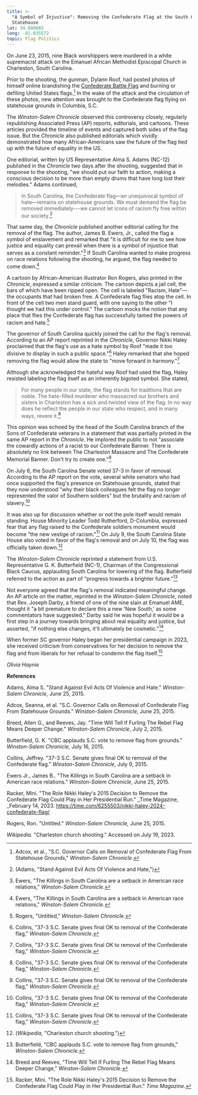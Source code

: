 ```yaml
---
title: >-
  "A Symbol of Injustice": Removing the Confederate Flag at the South Carolina
  Statehouse
lat: 34.000083
long: -81.035572
topic: Flag Politics
---
```

On June 23, 2015, nine Black worshippers were murdered in a white supremacist attack on the Emanuel African Methodist Episcopal Church in Charleston, South Carolina.

Prior to the shooting, the gunman, Dylann Roof, had posted photos of himself online brandishing the [Confederate Battle Flag](https://falseimage.pennds.org/essay/Stars-and-Bars-vs-Stars-and-Stripes) and burning or defiling United States flags.[^1] In the wake of the attack and the circulation of these photos, new attention was brought to the Confederate flag flying on statehouse grounds in Columbia, S.C.

The _Winston-Salem Chronicle_ observed this controversy closely, regularly republishing Associated Press (AP) reports, editorials, and cartoons. These articles provided the timeline of events and captured both sides of the flag issue. But the _Chronicle_ also published editorials which vividly demonstrated how many African-Americans saw the future of the flag tied up with the future of equality in the US.

One editorial, written by US Representative Alma S. Adams (NC-12) published in the _Chronicle_ two days after the shooting, suggested that in response to the shooting, "we should put our faith to action, making a conscious decision to be more than empty drums that have long lost their melodies." Adams continued,

> In South Carolina, the Confederate flag—an unequivocal symbol of hate—remains on statehouse grounds. We must demand the flag be removed immediately---we cannot let icons of racism fly free within our society.[^2]

That same day, the _Chronicle_ published another editorial calling for the removal of the flag. The author, James B. Ewers, Jr., called the flag a symbol of enslavement and remarked that "it is difficult for me to see how justice and equality can prevail when there is a symbol of injustice that serves as a constant reminder."[^3] If South Carolina wanted to make progress on race relations following the shooting, he argued, the flag needed to come down.[^4]

A cartoon by African-American illustrator Ron Rogers, also printed in the _Chronicle_, expressed a similar criticism. The cartoon depicts a jail cell, the bars of which have been ripped open. The cell is labeled "Racism, Hate"—the occupants that had broken free. A Confederate flag flies atop the cell. In front of the cell two men stand guard, with one saying to the other "I thought we had this under control." The cartoon mocks the notion that any place that flies the Confederate flag has successfully tamed the powers of racism and hate.[^5]

The governor of South Carolina quickly joined the call for the flag's removal. According to an AP report reprinted in the _Chronicle_, Governor Nikki Haley proclaimed that the flag's use as a hate symbol by Roof "made it too divisive to display in such a public space."[^6] Haley remarked that she hoped removing the flag would allow the state to "move forward in harmony."[^7]

Although she acknowledged the hateful way Roof had used the flag, Haley resisted labeling the flag itself as an inherently bigoted symbol. She stated,

> For many people in our state, the flag stands for traditions that are noble. The hate-filled murderer who massacred our brothers and sisters in Charleston has a sick and twisted view of the flag. In no way does he reflect the people in our state who respect, and in many ways, revere it.[^8]

This opinion was echoed by the head of the South Carolina branch of the Sons of Confederate veterans in a statement that was partially printed in the same AP report in the _Chronicle_. He implored the public to not "associate the cowardly actions of a racist to our Confederate Banner. There is absolutely no link between The Charleston Massacre and The Confederate Memorial Banner. Don't try to create one."[^9]

On July 6, the South Carolina Senate voted 37-3 in favor of removal. According to the AP report on the vote, several white senators who had once supported the flag's presence on Statehouse grounds, stated that they now understood "why their black colleagues felt the flag no longer represented the valor of Southern soldiers" but the brutality and racism of slavery.[^10]

It was also up for discussion whether or not the pole itself would
remain standing. House Minority Leader Todd Rutherford, D-Columbia,
expressed fear that any flag raised to the Confederate soldiers monument
would become "the new vestige of racism."[^11] On July 9, the South
Carolina State House also voted in favor of the flag's removal and on
July 10, the flag was officially taken down.[^12]

The _Winston-Salem Chronicle_ reprinted a statement from U.S. Representative G. K. Butterfield (NC-1), Chairman of the Congressional Black Caucus, applauding South Carolina for lowering of the flag. Butterfield referred to the action as part of "progress towards a brighter future."[^13]

Not everyone agreed that the flag's removal indicated meaningful change. An AP article on the matter, reprinted in the _Winston-Salem Chronicle_, noted that Rev. Joseph Darby, a friend of one of the nine slain at Emanuel AME, thought it "a bit premature to declare this a new 'New South,' as some commentators have suggested." Darby said he was hopeful it would be a first step in a journey towards bringing about real equality and justice, but asserted, "if nothing else changes, it'll ultimately be cosmetic."[^14]

When former SC governor Haley began her presidential campaign in 2023, she received criticism from conservatives for her decision to remove the flag and from liberals for her refusal to condemn the flag itself.[^15]

_Olivia Haynie_



**References**

Adams, Alma S. "Stand Against Evil Acts Of Violence and Hate." _Winston-Salem Chronicle_, June 25, 2015.

Adcox, Seanna, et al. "S.C. Governor Calls on Removal of Confederate Flag From Statehouse Grounds." _Winston-Salem Chronicle_, June 25, 2015.

Breed, Allen G., and Reeves, Jay. "Time Will Tell If Furling The Rebel Flag Means Deeper Change." _Winston-Salem Chronicle_, July 2, 2015.

Butterfield, G. K. "CBC applauds S.C. vote to remove flag from grounds." _Winston-Salem Chronicle,_ July 16, 2015.

Collins, Jeffrey. "37-3 S.C. Senate gives final OK to removal of the Confederate flag." _Winston-Salem Chronicle_, July 9, 2015.

Ewers Jr., James B.. "The Killings in South Carolina are a setback in American race relations." _Winston-Salem Chronicle_, June 25, 2015.

Racker, Mini. "The Role Nikki Haley's 2015 Decision to Remove the Confederate Flag Could Play in Her Presidential Run." _Time Magazine, _February 14, 2023.
https://time.com/6255503/nikki-haley-2024-confederate-flag/

Rogers, Ron. "Untitled." _Winston-Salem Chronicle,_ June 25, 2015.

_Wikipedia._ "Charleston church shooting." Accessed on July 19, 2023.

[^1]: Adcox, et al., "S.C. Governor Calls on Removal of Confederate Flag From Statehouse Grounds," _Winston-Salem Chronicle_.

[^2]: (Adams, "Stand Against Evil Acts Of Violence and Hate,")

[^3]: Ewers, "The Killings in South Carolina are a setback in American race relations," _Winston-Salem Chronicle_.

[^4]: Ewers, "The Killings in South Carolina are a setback in American race relations," _Winston-Salem Chronicle_.

[^5]: Rogers, "Untitled," _Winston-Salem Chronicle_.

[^6]: Collins, "37-3 S.C. Senate gives final OK to removal of the Confederate flag," _Winston-Salem Chronicle_.

[^7]: Collins, "37-3 S.C. Senate gives final OK to removal of the Confederate flag," _Winston-Salem Chronicle_.

[^8]: Collins, "37-3 S.C. Senate gives final OK to removal of the Confederate flag," _Winston-Salem Chronicle_.

[^9]: Collins, "37-3 S.C. Senate gives final OK to removal of the Confederate flag," _Winston-Salem Chronicle_.

[^10]: Collins, "37-3 S.C. Senate gives final OK to removal of the Confederate flag," _Winston-Salem Chronicle_.

[^11]: Collins, "37-3 S.C. Senate gives final OK to removal of the Confederate flag," _Winston-Salem Chronicle_.

[^12]: (*Wikipedia,* "Charleston church shooting.")

[^13]: Butterfield, "CBC applauds S.C. vote to remove flag from grounds," _Winston-Salem Chronicle_.

[^14]: Breed and Reeves, "Time Will Tell If Furling The Rebel Flag Means Deeper Change," _Winston-Salem Chronicle_.

[^15]: Racker, Mini. "The Role Nikki Haley's 2015 Decision to Remove the Confederate Flag Could Play in Her Presidential Run." _Time Magazine._
